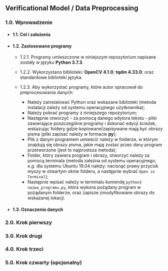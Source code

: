 ## Verificational Model / Data Preprocessing

### 1.0. Wprowadzenie
  
   * #### 1.1. Cel i założenia
  
   * #### 1.2. Zastosowane programy
   		
       * 1.2.1. Programy umieszczone w niniejszym repozytorium napisane zostały w języku **Python 3.7.3**.
  
       * 1.2.2. Wykorzystano biblioteki: **OpenCV 4.1.0**; **tqdm 4.33.0**; oraz standardowe biblioteki języka.
  
       * 1.2.3. Aby wykorzystać programy, które autor opracował do preprocesowania danych:
  
           - Należy zainstalować Python oraz wskazane biblioteki (metoda instalacji zależy od systemu operacyjnego użytkownika);
           - Należy pobrać programy z niniejszego repozytorium;
           - Następnie otworzyć - za pomocą danego edytora tekstu - pliki zawierające poszczególne programy i dokonać edycji ścieżek, wskazując foldery gdzie kopiowane/zapisywane mają być obrazy pisma (pliki zapisać należy w formacie **py**);
           - Plik z danym programem umieścić należy w folderze, w którym znajdują się obrazy pisma, jakie mają zostać przez dany program przetworzone (jest to najprostsza metoda);
           - Folder, który zawiera program i obrazy, otworzyć należy za pomocą terminala (metoda zależna od systemu operacyjnego, *e.g.* dla systemu Ubuntu 19.04 należy: nacisnąć prawy przycisk myszy w otwartym oknie folderu, a następnie wybrać `Open in Terminal`);
           - Następnie wpisać należy w terminalu komendę `python3 nazwa_programu.py`, która wykona pożądany program w pożądanym folderze, oraz zapisze zmodyfikowane obrazy do wskazanej lokacji.
   
   * #### 1.3. Oznaczenie danych
  
### 2.0. Krok pierwszy
### 3.0. Krok drugi
### 4.0. Krok trzeci
### 5.0. Krok czwarty (opcjonalny)
